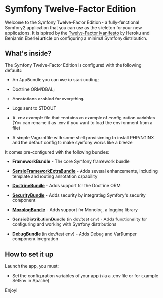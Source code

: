 Symfony Twelve-Factor Edition
=================================

Welcome to the Symfony Twelve-Factor Edition - a fully-functional Symfony2
application that you can use as the skeleton for your new applications.
It is ispired by the [Twelve-Factor Manifesto][1] by Heroku and Benjamin Eberlei
article on configuring a [minimal Symfony distribution][2].

What's inside?
--------------

The Symfony Twelve-Factor Edition is configured with the following defaults:

  * An AppBundle you can use to start coding;

  * Doctrine ORM/DBAL;

  * Annotations enabled for everything.

  * Logs sent to STDOUT

  * A .env.example file that contains an example of configuration variables. (You can rename it as .env if
    you want to load the environment from a file)

  * A simple Vagrantfile with some shell provisioning to install PHP/NGINX and the default config to make symfony works like a breeze

It comes pre-configured with the following bundles:

  * **FrameworkBundle** - The core Symfony framework bundle

  * [**SensioFrameworkExtraBundle**][6] - Adds several enhancements, including
    template and routing annotation capability

  * [**DoctrineBundle**][7] - Adds support for the Doctrine ORM

  * [**SecurityBundle**][9] - Adds security by integrating Symfony's security
    component

  * [**MonologBundle**][11] - Adds support for Monolog, a logging library

  * **SensioDistributionBundle** (in dev/test env) - Adds functionality for
    configuring and working with Symfony distributions

  * **DebugBundle** (in dev/test env) - Adds Debug and VarDumper component
    integration

How to set it up
----------------
Launch the app, you must: 

  * Set the configuration variables of your app (via a .env file or for example SetEnv in Apache)


Enjoy!

[1]:  http://12factor.net
[2]:  http://www.whitewashing.de/2014/10/26/symfony_all_the_things_web.html
[6]:  https://symfony.com/doc/current/bundles/SensioFrameworkExtraBundle/index.html
[7]:  https://symfony.com/doc/3.0/book/doctrine.html
[8]:  https://symfony.com/doc/3.0/book/templating.html
[9]:  https://symfony.com/doc/3.0/book/security.html
[10]: https://symfony.com/doc/3.0/cookbook/email.html
[11]: https://symfony.com/doc/3.0/cookbook/logging/monolog.html

